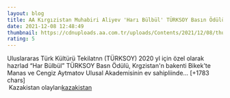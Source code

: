 ```yaml
--- 
layout: blog
title: AA Kırgızistan Muhabiri Aliyev 'Harı Bülbül' TÜRKSOY Basın Ödülü'ne layık görüldü
date: 2021-12-08 12:48:49
thumbnail: https://cdnuploads.aa.com.tr/uploads/Contents/2021/12/08/thumbs_b_c_7d549a8786b02b8d7572e8e2d11449e6.jpg?v=161013
rating: 5
---
```

Uluslararas Türk Kültürü Tekilatnn (TÜRKSOY) 2020 yl için özel olarak hazrlad “Har Bülbül” TÜRKSOY Basn Ödülü, Krgzistan'n bakenti Bikek'te Manas ve Cengiz Aytmatov Ulusal Akademisinin ev sahipliinde… [+1783 chars]</br>&nbsp;Kazakistan olayları<a href="https://www.dental-ilan.org/">kazakistan</a>